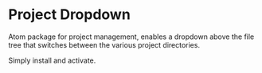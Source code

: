 # Project Dropdown
Atom package for project management, enables a dropdown above the file tree that switches between the various project directories.

Simply install and activate.
